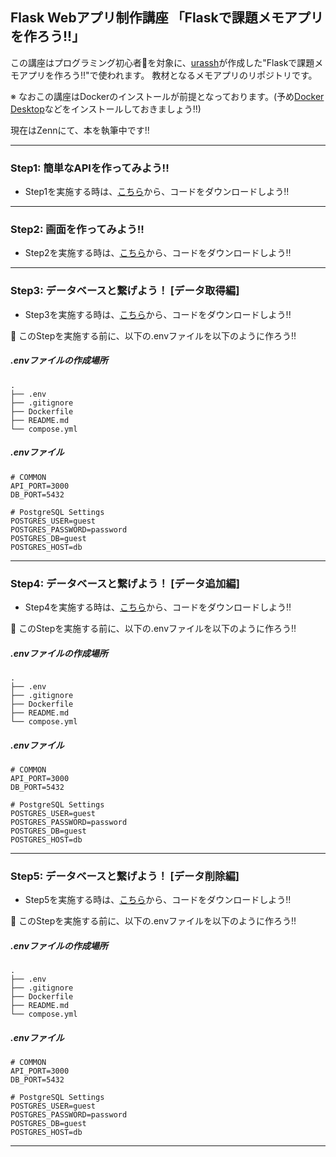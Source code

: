 ## Flask Webアプリ制作講座 「Flaskで課題メモアプリを作ろう!!」
この講座はプログラミング初心者🔰を対象に、[urassh](https://github.com/urassh)が作成した"Flaskで課題メモアプリを作ろう!!"で使われます。
教材となるメモアプリのリポジトリです。

※ なおこの講座はDockerのインストールが前提となっております。(予め[Docker Desktop](https://www.docker.com/ja-jp/products/docker-desktop/)などをインストールしておきましょう!!)

現在はZennにて、本を執筆中です!!


---

### Step1: 簡単なAPIを作ってみよう!!
- Step1を実施する時は、[こちら](https://github.com/urassh/docker-flask-app/releases/tag/tx-v1.0)から、コードをダウンロードしよう!!

---

###  Step2: 画面を作ってみよう!!
- Step2を実施する時は、[こちら](https://github.com/urassh/docker-flask-app/releases/tag/tx-v2.0)から、コードをダウンロードしよう!!

---

### Step3: データベースと繋げよう！ [データ取得編]
- Step3を実施する時は、[こちら](https://github.com/urassh/docker-flask-app/releases/tag/tx-v3.0)から、コードをダウンロードしよう!!

📌 このStepを実施する前に、以下の.envファイルを以下のように作ろう!!
##### .envファイルの作成場所
```
.
├── .env
├── .gitignore
├── Dockerfile
├── README.md
└── compose.yml
```

##### .envファイル
```.env
# COMMON
API_PORT=3000
DB_PORT=5432

# PostgreSQL Settings
POSTGRES_USER=guest
POSTGRES_PASSWORD=password
POSTGRES_DB=guest
POSTGRES_HOST=db
```

---

###  Step4: データベースと繋げよう！ [データ追加編]
- Step4を実施する時は、[こちら](https://github.com/urassh/docker-flask-app/releases/tag/tx-v4.0)から、コードをダウンロードしよう!!

📌 このStepを実施する前に、以下の.envファイルを以下のように作ろう!!
##### .envファイルの作成場所
```
.
├── .env
├── .gitignore
├── Dockerfile
├── README.md
└── compose.yml
```

##### .envファイル
```.env
# COMMON
API_PORT=3000
DB_PORT=5432

# PostgreSQL Settings
POSTGRES_USER=guest
POSTGRES_PASSWORD=password
POSTGRES_DB=guest
POSTGRES_HOST=db
```
---

### Step5: データベースと繋げよう！ [データ削除編]
- Step5を実施する時は、[こちら](https://github.com/urassh/docker-flask-app/releases/tag/tx-v5.0)から、コードをダウンロードしよう!!

📌 このStepを実施する前に、以下の.envファイルを以下のように作ろう!!
##### .envファイルの作成場所
```
.
├── .env
├── .gitignore
├── Dockerfile
├── README.md
└── compose.yml
```

##### .envファイル
```.env
# COMMON
API_PORT=3000
DB_PORT=5432

# PostgreSQL Settings
POSTGRES_USER=guest
POSTGRES_PASSWORD=password
POSTGRES_DB=guest
POSTGRES_HOST=db
```
---





